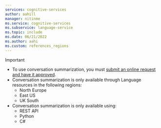 ```yaml
---
services: cognitive-services
author: aahill
manager: nitinme
ms.service: cognitive-services
ms.subservice: language-service
ms.topic: include
ms.date: 06/21/2022
ms.author: aahi
ms.custom: references_regions
---
```


> [!IMPORTANT]
> * To use conversation summarization, you must [submit an online request and have it approved](https://aka.ms/applyforconversationsummarization/).
> * Conversation summarization is only available through Language resources in the following regions:
>     * North Europe
>     * East US
>     * UK South
> * Conversation summarization is only available using:
>     * REST API
>     * Python 
>     * C#